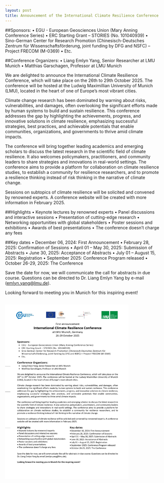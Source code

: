 ```yaml
---
layout: post
title: Announcement of the International Climate Resilience Conference on 26 to 29 October 2025 in Munich
---
```


##Sponsors:
•	EGU - European Geosciences Union (Mary Anning Conference Series)
•	ERC Starting Grant – STORIES (No. 101040939)
•	Sino-German Center for Research Promotion (Chinesisch-Deutsches Zentrum für Wissenschaftsförderung, joint funding by DFG and NSFC) – Project FRECOM (M-0369)
•	Etc.

##Conference Organizers:
•	Liang Emlyn Yang, Senior Researcher at LMU Munich
•	Matthias Garschagen, Professor at LMU Munich


We are delighted to announce the International Climate Resilience Conference, which will take place on the 26th to 29th October 2025. The conference will be hosted at the Ludwig Maximillian University of Munich (LMU), located in the heart of one of Europe’s most vibrant cities.

Climate change research has been dominated by warning about risks, vulnerabilities, and damages, often overlooking the significant efforts made by human systems to build and sustain resilience. This conference addresses the gap by highlighting the achievements, progress, and innovative solutions in climate resilience, emphasizing successful strategies, best practices, and achievable potentials that enable communities, organizations, and governments to thrive amid climate impacts.

The conference will bring together leading academics and emerging scholars to discuss the latest research in the scientific field of climate resilience. It also welcomes policymakers, practitioners, and community leaders to share strategies and innovations in real-world settings. The conference aims to provide a platform for collaboration on climate resilience studies, to establish a community for resilience researchers, and to promote a resilience thinking instead of risk thinking in the narrative of climate change.

Sessions on subtopics of climate resilience will be solicited and convened by renowned experts. A conference website will be created with more information in February 2025.


##Highlights
•	Keynote lectures by renowned experts
•	Panel discussions and interactive sessions
•	Presentation of cutting-edge research
•	Networking opportunities with global stakeholders
•	Poster sessions and exhibitions
•	Awards of best presentations
•	The conference doesn’t charge any fees


##Key dates
•	December 06, 2024: First Announcement
•	February 28, 2025: Confirmation of Sessions
•	April 01 – May 30, 2025: Submission of Abstracts
•	June 30, 2025: Acceptance of Abstracts
•	July 01 – August 15, 2025: Registration
•	September 2025: Conference Program released
•	October 26-29, 2025: The Conference


Save the date for now, we will communicate the call for abstracts in due course. Questions can be directed to Dr. Liang Emlyn Yang by e-mail (emlyn.yang@lmu.de).

Looking forward to meeting you in Munich for this inspiring event!


<br>
<div style="display: flex;">
  <img src="/assets/images/content/1111_pages-to-jpg-0001.jpg" style="width: 80%;">
</div>
